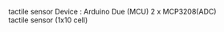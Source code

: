 tactile sensor 
Device : Arduino Due (MCU)
         2 x MCP3208(ADC)  
         tactile sensor (1x10 cell)
